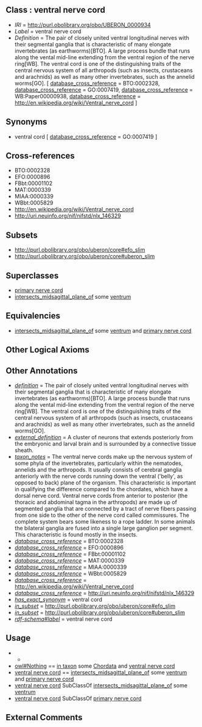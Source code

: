 
## Class : ventral nerve cord

 * *IRI* = http://purl.obolibrary.org/obo/UBERON_0000934
 * *Label* = ventral nerve cord
 * *Definition* = The pair of closely united ventral longitudinal nerves with their segmental ganglia that is characteristic of many elongate invertebrates (as earthworms)[BTO]. A large process bundle that runs along the vental mid-line extending from the ventral region of the nerve ring[WB]. The ventral cord is one of the distinguishing traits of the central nervous system of all arthropods (such as insects, crustaceans and arachnids) as well as many other invertebrates, such as the annelid worms[GO]. [ [database_cross_reference](../../ef/oboInOwl#hasDbXref.md) = BTO:0002328, [database_cross_reference](../../ef/oboInOwl#hasDbXref.md) = GO:0007419, [database_cross_reference](../../ef/oboInOwl#hasDbXref.md) = WB:Paper00000938, [database_cross_reference](../../ef/oboInOwl#hasDbXref.md) = http://en.wikipedia.org/wiki/Ventral_nerve_cord ]

## Synonyms

 * ventral cord [ [database_cross_reference](../../ef/oboInOwl#hasDbXref.md) = GO:0007419 ]

## Cross-references

 * BTO:0002328
 * EFO:0000896
 * FBbt:00001102
 * MAT:0000339
 * MIAA:0000339
 * WBbt:0005829
 * http://en.wikipedia.org/wiki/Ventral_nerve_cord
 * http://uri.neuinfo.org/nif/nifstd/nlx_146329

## Subsets

 * http://purl.obolibrary.org/obo/uberon/core#efo_slim
 * http://purl.obolibrary.org/obo/uberon/core#uberon_slim

## Superclasses

 * [primary nerve cord](../../UBERON/53/UBERON_0005053.md)
 * [intersects_midsagittal_plane_of](../../BSPO/01/BSPO_0005001.md) some [ventrum](../../UBERON/35/UBERON_0013235.md)

## Equivalencies

 * [intersects_midsagittal_plane_of](../../BSPO/01/BSPO_0005001.md) some [ventrum](../../UBERON/35/UBERON_0013235.md) and [primary nerve cord](../../UBERON/53/UBERON_0005053.md)

## Other Logical Axioms


## Other Annotations

 * *[definition](../../IAO/15/IAO_0000115.md)* = The pair of closely united ventral longitudinal nerves with their segmental ganglia that is characteristic of many elongate invertebrates (as earthworms)[BTO]. A large process bundle that runs along the vental mid-line extending from the ventral region of the nerve ring[WB]. The ventral cord is one of the distinguishing traits of the central nervous system of all arthropods (such as insects, crustaceans and arachnids) as well as many other invertebrates, such as the annelid worms[GO].
 * *[external_definition](../../UBPROP/01/UBPROP_0000001.md)* = A cluster of neurons that extends posteriorly from the embryonic and larval brain and is surrounded by a connective tissue sheath.
 * *[taxon_notes](../../UBPROP/08/UBPROP_0000008.md)* = The ventral nerve cords make up the nervous system of some phyla of the invertebrates, particularly within the nematodes, annelids and the arthropods. It usually consists of cerebral ganglia anteriorly with the nerve cords running down the ventral ('belly', as opposed to back) plane of the organism. This characteristic is important in qualifying the difference compared to the chordates, which have a dorsal nerve cord. Ventral nerve cords from anterior to posterior (the thoracic and abdominal tagma in the arthropods) are made up of segmented ganglia that are connected by a tract of nerve fibers passing from one side to the other of the nerve cord called commissures. The complete system bears some likeness to a rope ladder. In some animals the bilateral ganglia are fused into a single large ganglion per segment. This characteristic is found mostly in the insects.
 * *[database_cross_reference](../../ef/oboInOwl#hasDbXref.md)* = BTO:0002328
 * *[database_cross_reference](../../ef/oboInOwl#hasDbXref.md)* = EFO:0000896
 * *[database_cross_reference](../../ef/oboInOwl#hasDbXref.md)* = FBbt:00001102
 * *[database_cross_reference](../../ef/oboInOwl#hasDbXref.md)* = MAT:0000339
 * *[database_cross_reference](../../ef/oboInOwl#hasDbXref.md)* = MIAA:0000339
 * *[database_cross_reference](../../ef/oboInOwl#hasDbXref.md)* = WBbt:0005829
 * *[database_cross_reference](../../ef/oboInOwl#hasDbXref.md)* = http://en.wikipedia.org/wiki/Ventral_nerve_cord
 * *[database_cross_reference](../../ef/oboInOwl#hasDbXref.md)* = http://uri.neuinfo.org/nif/nifstd/nlx_146329
 * *[has_exact_synonym](../../ym/oboInOwl#hasExactSynonym.md)* = ventral cord
 * *[in_subset](../../et/oboInOwl#inSubset.md)* = http://purl.obolibrary.org/obo/uberon/core#efo_slim
 * *[in_subset](../../et/oboInOwl#inSubset.md)* = http://purl.obolibrary.org/obo/uberon/core#uberon_slim
 * *[rdf-schema#label](../../el/rdf-schema#label.md)* = ventral nerve cord

## Usage

 * -
 * [owl#Nothing](../../ng/owl#Nothing.md) == [in taxon](../../RO/62/RO_0002162.md) some [Chordata](../../NCBITaxon/11/NCBITaxon_7711.md) and [ventral nerve cord](../../UBERON/34/UBERON_0000934.md)
 * [ventral nerve cord](../../UBERON/34/UBERON_0000934.md) == [intersects_midsagittal_plane_of](../../BSPO/01/BSPO_0005001.md) some [ventrum](../../UBERON/35/UBERON_0013235.md) and [primary nerve cord](../../UBERON/53/UBERON_0005053.md)
 * [ventral nerve cord](../../UBERON/34/UBERON_0000934.md) SubClassOf [intersects_midsagittal_plane_of](../../BSPO/01/BSPO_0005001.md) some [ventrum](../../UBERON/35/UBERON_0013235.md)
 * [ventral nerve cord](../../UBERON/34/UBERON_0000934.md) SubClassOf [primary nerve cord](../../UBERON/53/UBERON_0005053.md)

## External Comments


